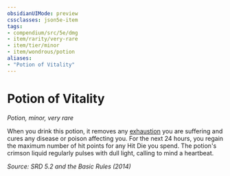 ```yaml
---
obsidianUIMode: preview
cssclasses: json5e-item
tags:
- compendium/src/5e/dmg
- item/rarity/very-rare
- item/tier/minor
- item/wondrous/potion
aliases: 
- "Potion of Vitality"
---
```

# Potion of Vitality
*Potion, minor, very rare*  


When you drink this potion, it removes any [exhaustion](conditions.md#Exhaustion) you are suffering and cures any disease or poison affecting you. For the next 24 hours, you regain the maximum number of hit points for any Hit Die you spend. The potion's crimson liquid regularly pulses with dull light, calling to mind a heartbeat.

*Source: SRD 5.2 and the Basic Rules (2014)*
